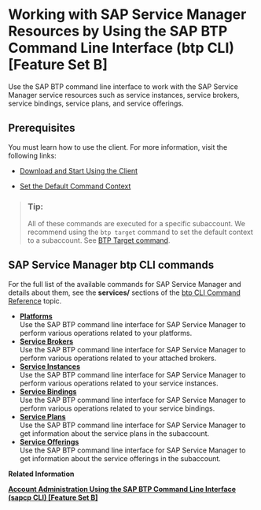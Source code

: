 <!-- loio4dceb6a597274c65b255a400bb837400 -->

# Working with SAP Service Manager Resources by Using the SAP BTP Command Line Interface \(btp CLI\) \[Feature Set B\]

Use the SAP BTP command line interface to work with the SAP Service Manager service resources such as service instances, service brokers, service bindings, service plans, and service offerings.



<a name="loio4dceb6a597274c65b255a400bb837400__section_ndx_5qp_llb"/>

## Prerequisites

You must learn how to use the client. For more information, visit the following links:

-   [Download and Start Using the Client](https://help.sap.com/viewer/65de2977205c403bbc107264b8eccf4b/Cloud/en-US/8a8f17f5fd334fb583438edbd831d506.html)

-   [Set the Default Command Context](https://help.sap.com/viewer/65de2977205c403bbc107264b8eccf4b/Cloud/en-US/720645a3ed3945bd8d97a670b948ac07.html)


> ### Tip:  
> All of these commands are executed for a specific subaccount. We recommend using the `btp target` command to set the default context to a subaccount. See [BTP Target command](https://help.sap.com/docs/BTP/btp-cli/btp-target.html).



<a name="loio4dceb6a597274c65b255a400bb837400__section_pdx_5qp_llb"/>

## SAP Service Manager btp CLI commands

For the full list of the available commands for SAP Service Manager and details about them, see the **services/** sections of the [btp CLI Command Reference](https://help.sap.com/docs/BTP/btp-cli/intro.html) topic.

-   **[Platforms](platforms-7610c08.md "Use the SAP BTP
		command line interface for SAP Service
                                Manager to perform
		various operations related to your platforms.")**  
Use the SAP BTP command line interface for SAP Service Manager to perform various operations related to your platforms.
-   **[Service Brokers](service-brokers-36f8c54.md "Use the SAP BTP
		command line interface for SAP Service
                                Manager to perform
		various operations related to your attached brokers.")**  
Use the SAP BTP command line interface for SAP Service Manager to perform various operations related to your attached brokers.
-   **[Service Instances](service-instances-1930647.md "Use the SAP BTP
		command line interface for SAP Service
                                Manager to perform
		various operations related to your service instances.")**  
Use the SAP BTP command line interface for SAP Service Manager to perform various operations related to your service instances.
-   **[Service Bindings](service-bindings-4d3f95c.md "Use the SAP BTP
		command line interface for SAP Service
                                Manager to perform
		various operations related to your service bindings.")**  
Use the SAP BTP command line interface for SAP Service Manager to perform various operations related to your service bindings.
-   **[Service Plans](service-plans-d485ad0.md "Use the SAP BTP
		command line interface for SAP Service
                                Manager to get
		information about the service plans in the subaccount.")**  
Use the SAP BTP command line interface for SAP Service Manager to get information about the service plans in the subaccount.
-   **[Service Offerings](service-offerings-15c0258.md "Use the SAP BTP
		command line interface for SAP Service
                                Manager to get
		information about the service offerings in the subaccount.")**  
Use the SAP BTP command line interface for SAP Service Manager to get information about the service offerings in the subaccount.

**Related Information**  


[**Account Administration Using the SAP BTP Command Line Interface \(sapcp CLI\) \[Feature Set B\]**](https://help.sap.com/viewer/65de2977205c403bbc107264b8eccf4b/Cloud/en-US/7c6df2db6332419ea7a862191525377c.html)

